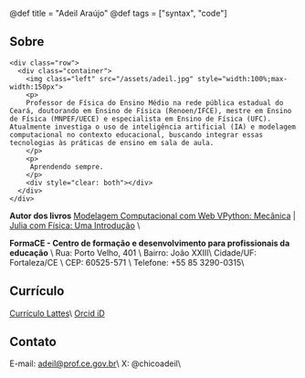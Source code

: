 @def title = "Adeil Araújo"
@def tags = ["syntax", "code"]

## Sobre

~~~
<div class="row">
  <div class="container">
    <img class="left" src="/assets/adeil.jpg" style="width:100%;max-width:150px">
    <p>
    Professor de Física do Ensino Médio na rede pública estadual do Ceará, doutorando em Ensino de Física (Renoen/IFCE), mestre em Ensino de Física (MNPEF/UECE) e especialista em Ensino de Física (UFC). Atualmente investiga o uso de inteligência artificial (IA) e modelagem computacional no contexto educacional, buscando integrar essas tecnologias às práticas de ensino em sala de aula.
    </p>
    <p>
     Aprendendo sempre. 
    </p>
    <div style="clear: both"></div>      
  </div>
</div>
~~~

**Autor dos livros** [Modelagem Computacional com Web VPython: Mecânica](https://lfeditorial.com.br/produto/modelagem-computacional-com-web-vpython-mecanica-2/) | [Julia com Física: Uma Introdução](https://www.seduc.ce.gov.br/wp-content/uploads/sites/37/2023/09/Ebook-02-Julia-com-Fisica.pdf) \\

**FormaCE - Centro de formação e desenvolvimento para profissionais da educação** \\
Rua: Porto Velho, 401 \\
Bairro: João XXIII\\
Cidade/UF: Fortaleza/CE \\
CEP: 60525-571 \\
Telefone: +55 85 3290-0315\\

## Currículo

[Currículo Lattes](https://lattes.cnpq.br/0907363871243704)\\
[Orcid iD](https://orcid.org/0000-0002-5368-6814)

## Contato

E-mail: adeil@prof.ce.gov.br\\
X: @chicoadeil\\
